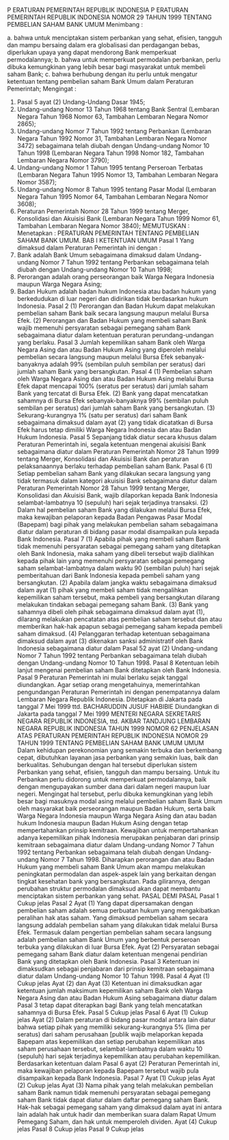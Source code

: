  P ERATURAN PEMERINTAH REPUBLIK INDONESIA P ERATURAN PEMERINTAH REPUBLIK INDONESIA NOMOR 29 TAHUN 1999 TENTANG PEMBELIAN SAHAM BANK UMUM
Menimbang :

a. bahwa untuk menciptakan sistem perbankan yang sehat, efisien, tangguh dan mampu bersaing dalam era globalisasi dan perdagangan bebas, diperlukan upaya yang dapat mendorong Bank memperkuat permodalannya;
b. bahwa untuk memperkuat permodalan perbankan, perlu dibuka kemungkinan yang lebih besar bagi masyarakat untuk membeli saham Bank;
c. bahwa berhubung dengan itu perlu untuk mengatur ketentuan tentang pembelian saham Bank Umum dalam Peraturan Pemerintah;
Mengingat :

1. Pasal 5 ayat (2) Undang-Undang Dasar 1945;
2. Undang-undang Nomor 13 Tahun 1968 tentang Bank Sentral (Lembaran Negara Tahun 1968 Nomor 63, Tambahan Lembaran Negara Nomor 2865);
3. Undang-undang Nomor 7 Tahun 1992 tentang Perbankan (Lembaran Negara Tahun 1992 Nomor 31, Tambahan Lembaran Negara Nomor 3472) sebagaimana telah diubah dengan Undang-undang Nomor 10 Tahun 1998 (Lembaran Negara Tahun 1998 Nomor 182, Tambahan Lembaran Negara Nomor 3790);
4. Undang-undang Nomor 1 Tahun 1995 tentang Perseroan Terbatas (Lembaran Negara Tahun 1995 Nomor 13, Tambahan Lembaran Negara Nomor 3587);
5. Undang-undang Nomor 8 Tahun 1995 tentang Pasar Modal (Lembaran Negara Tahun 1995 Nomor 64, Tambahan Lembaran Negara Nomor 3608);
6. Peraturan Pemerintah Nomor 28 Tahun 1999 tentang Merger, Konsolidasi dan Akuisisi Bank (Lembaran Negara Tahun 1999 Nomor 61, Tambahan Lembaran Negara Nomor 3840);
MEMUTUSKAN :
 Menetapkan : PERATURAN PEMERINTAH TENTANG PEMBELIAN SAHAM BANK UMUM.
BAB I KETENTUAN UMUM
Pasal 1
Yang dimaksud dalam Peraturan Pemerintah ini dengan :
1. Bank adalah Bank Umum sebagaimana dimaksud dalam Undang-undang Nomor 7 Tahun 1992 tentang Perbankan sebagaimana telah diubah dengan Undang-undang Nomor 10 Tahun 1998;
2. Perorangan adalah orang perseorangan baik Warga Negara Indonesia maupun Warga Negara Asing;
3. Badan Hukum adalah badan hukum Indonesia atau badan hukum yang berkedudukan di luar negeri dan didirikan tidak berdasarkan hukum Indonesia.
Pasal 2
(1) Perorangan dan Badan Hukum dapat melakukan pembelian saham Bank baik secara langsung maupun melalui Bursa Efek.
(2) Perorangan dan Badan Hukum yang membeli saham Bank wajib memenuhi persyaratan sebagai pemegang saham Bank sebagaimana diatur dalam ketentuan peraturan perundang-undangan yang berlaku.
Pasal 3
Jumlah kepemilikan saham Bank oleh Warga Negara Asing dan atau Badan Hukum Asing yang diperoleh melalui pembelian secara langsung maupun melalui Bursa Efek sebanyak-banyaknya adalah 99% (sembilan puluh sembilan per seratus) dari jumlah saham Bank yang bersangkutan.
Pasal 4
(1) Pembelian saham oleh Warga Negara Asing dan atau Badan Hukum Asing melalui Bursa Efek dapat mencapai 100% (seratus per seratus) dari jumlah saham Bank yang tercatat di Bursa Efek.
(2) Bank yang dapat mencatatkan sahamnya di Bursa Efek sebanyak-banyaknya 99% (sembilan puluh sembilan per seratus) dari jumlah saham Bank yang bersangkutan.
(3) Sekurang-kurangnya 1% (satu per seratus) dari saham Bank sebagaimana dimaksud dalam ayat (2) yang tidak dicatatkan di Bursa Efek harus tetap dimiliki Warga Negara Indonesia dan atau Badan Hukum Indonesia.
Pasal 5
Sepanjang tidak diatur secara khusus dalam Peraturan Pemerintah ini, segala ketentuan mengenai akuisisi Bank sebagaimana diatur dalam Peraturan Pemerintah Nomor 28 Tahun 1999 tentang Merger, Konsolidasi dan Akuisisi Bank dan peraturan pelaksanaannya berlaku terhadap pembelian saham Bank.
Pasal 6
(1) Setiap pembelian saham Bank yang dilakukan secara langsung yang tidak termasuk dalam kategori akuisisi Bank sebagaimana diatur dalam Peraturan Pemerintah Nomor 28 Tahun 1999 tentang Merger, Konsolidasi dan Akuisisi Bank, wajib dilaporkan kepada Bank Indonesia selambat-lambatnya 10 (sepuluh) hari sejak terjadinya transaksi.
(2) Dalam hal pembelian saham Bank yang dilakukan melalui Bursa Efek, maka kewajiban pelaporan kepada Badan Pengawas Pasar Modal (Bapepam) bagi pihak yang melakukan pembelian saham sebagaimana diatur dalam peraturan di bidang pasar modal disampaikan pula kepada Bank Indonesia.
Pasal 7
(1) Apabila pihak yang membeli saham Bank tidak memenuhi persyaratan sebagai pemegang saham yang ditetapkan oleh Bank Indonesia, maka saham yang dibeli tersebut wajib dialihkan kepada pihak lain yang memenuhi persyaratan sebagai pemegang saham selambat-lambatnya dalam waktu 90 (sembilan puluh) hari sejak pemberitahuan dari Bank Indonesia kepada pembeli saham yang bersangkutan.
(2) Apabila dalam jangka waktu sebagaimana dimaksud dalam ayat (1) pihak yang membeli saham tidak mengalihkan kepemilikan saham tersebut, maka pembeli yang bersangkutan dilarang melakukan tindakan sebagai pemegang saham Bank.
(3) Bank yang sahamnya dibeli oleh pihak sebagaimana dimaksud dalam ayat (1), dilarang melakukan pencatatan atas pembelian saham tersebut dan atau memberikan hak-hak apapun sebagai pemegang saham kepada pembeli saham dimaksud.
(4) Pelanggaran terhadap ketentuan sebagaimana dimaksud dalam ayat (3) dikenakan sanksi administratif oleh Bank Indonesia sebagaimana diatur dalam Pasal 52 ayat (2) Undang-undang Nomor 7 Tahun 1992 tentang Perbankan sebagaimana telah diubah dengan Undang-undang Nomor 10 Tahun 1998.
Pasal 8
Ketentuan lebih lanjut mengenai pembelian saham Bank ditetapkan oleh Bank Indonesia.
Pasal 9
Peraturan Pemerintah ini mulai berlaku sejak tanggal diundangkan.
Agar setiap orang mengetahuinya, memerintahkan pengundangan Peraturan Pemerintah ini dengan penempatannya dalam Lembaran Negara Republik Indonesia. Ditetapkan di Jakarta pada tanggal 7 Mei 1999 ttd. BACHARUDDIN JUSUF HABIBIE Diundangkan di Jakarta pada tanggal 7 Mei 1999 MENTERI NEGARA SEKRETARIS NEGARA REPUBLIK INDONESIA, ttd. AKBAR TANDJUNG LEMBARAN NEGARA REPUBLIK INDONESIA TAHUN 1999 NOMOR 62 PENJELASAN ATAS PERATURAN PEMERINTAH REPUBLIK INDONESIA NOMOR 29 TAHUN 1999 TENTANG PEMBELIAN SAHAM BANK UMUM UMUM Dalam kehidupan perekonomian yang semakin terbuka dan berkembang cepat, dibutuhkan layanan jasa perbankan yang semakin luas, baik dan berkualitas. Sehubungan dengan hal tersebut diperlukan sistem Perbankan yang sehat, efisien, tangguh dan mampu bersaing. Untuk itu Perbankan perlu didorong untuk memperkuat permodalannya, baik dengan mengupayakan sumber dana dari dalam negeri maupun luar negeri. Mengingat hal tersebut, perlu dibuka kemungkinan yang lebih besar bagi masuknya modal asing melalui pembelian saham Bank Umum oleh masyarakat baik perseorangan maupun Badan Hukum, serta baik Warga Negara Indonesia maupun Warga Negara Asing dan atau badan hukum Indonesia maupun Badan Hukum Asing dengan tetap mempertahankan prinsip kemitraan. Kewajiban untuk mempertahankan adanya kepemilikan pihak Indonesia merupakan penjabaran dari prinsip kemitraan sebagaimana diatur dalam Undang-undang Nomor 7 Tahun 1992 tentang Perbankan sebagaimana telah diubah dengan Undang-undang Nomor 7 Tahun 1998. Diharapkan perorangan dan atau Badan Hukum yang membeli saham Bank Umum akan mampu melakukan peningkatan permodalan dan aspek-aspek lain yang berkaitan dengan tingkat kesehatan bank yang bersangkutan. Pada gilirannya, dengan perubahan struktur permodalan dimaksud akan dapat membantu menciptakan sistem perbankan yang sehat. PASAL DEMI PASAL
Pasal 1
Cukup jelas
Pasal 2
Ayat (1) Yang dapat dipersamakan dengan pembelian saham adalah semua perbuatan hukum yang mengakibatkan peralihan hak atas saham. Yang dimaksud pembelian saham secara langsung addalah pembelian saham yang dilakukan tidak melalui Bursa Efek. Termasuk dalam pengertian pembelian saham secara langsung adalah pembelian saham Bank Umum yang berbentuk perseroan terbuka yang dilakukan di luar Bursa Efek. Ayat (2) Persyaratan sebagai pemegang saham Bank diatur dalam ketentuan mengenai pendirian Bank yang ditetapkan oleh Bank Indonesia.
Pasal 3
Ketentuan ini dimaksudkan sebagai penjabaran dari prinsip kemitraan sebagaimana diatur dalam Undang-undang Nomor 10 Tahun 1998.
Pasal 4
Ayat (1) Cukup jelas Ayat (2) dan Ayat (3) Ketentuan ini dimaksudkan agar ketentuan jumlah maksimum kepemilikan saham Bank oleh Warga Negara Asing dan atau Badan Hukum Asing sebagaimana diatur dalam Pasal 3 tetap dapat diterapkan bagi Bank yang telah mencatatkan sahamnya di Bursa Efek.
Pasal 5
Cukup jelas
Pasal 6
Ayat (1) Cukup jelas Ayat (2) Dalam peraturan di bidang pasar modal antara lain diatur bahwa setiap pihak yang memiliki sekurang-kurangnya 5% (lima per seratus) dari saham perusahaan [publik wajib melaporkan kepada Bapepam atas kepemilikan dan setiap perubahan kepemilikan atas saham perusahaan tersebut, selambat-lambatnya dalam waktu 10 (sepuluh) hari sejak terjadinya kepemilikan atau perubahan kepemilikan. Berdasarkan ketentuan dalam Pasal 6 ayat (2) Peraturan Pemerintah ini, maka kewajiban pelaporan kepada Bapepam tersebut wajib pula disampaikan kepada Bank Indonesia.
Pasal 7
Ayat (1) Cukup jelas Ayat (2) Cukup jelas Ayat (3) Nama pihak yang telah melakukan pembelian saham Bank namun tidak memenuhi persyaratan sebagai pemegang saham Bank tidak dapat diatur dalam daftar pemegang saham Bank. Hak-hak sebagai pemegang saham yang dimaksud dalam ayat ini antara lain adalah hak untuk hadir dan memberikan suara dalam Rapat Umum Pemegang Saham, dan hak untuk memperoleh dividen. Ayat (4) Cukup jelas
Pasal 8
Cukup jelas
Pasal 9
Cukup jelas
